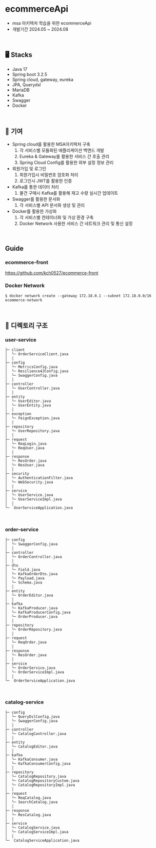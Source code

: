 # ecommerceApi
- msa 아키텍처 학습을 위한 ecommerceApi
- 개발기간 2024.05 ~ 2024.08


</br>

🖥️ Stacks
---------  
- Java 17</br>
- Spring boot 3.2.5</br>
- Spring cloud, gateway, eureka</br>
- JPA, Querydsl</br>
- MariaDB</br>
- Kafka</br>
- Swagger</br>
- Docker

</br>

🏃 기여
---------
- Spring cloud를 활용한 MSA아키텍처 구축 </br>
  1. 각 서비스별 모듈화된 애플리케이션 백엔드 개발 </br>
  2. Eureka & Gateway를 활용한 서비스 간 호출 관리 </br>
  3. Spring Cloud Config를 활용한 외부 설정 정보 관리 </br>
- 회원가입 및 로그인 </br>
  1. 회원가입시 비밀번호 암호화 처리 </br>
  2. 로그인시 JWT를 활용한 인증 </br>
- Kafka를 통한 데이터 처리 </br>
  1. 물건 구매시 Kafka를 활용해 재고 수량 실시간 업데이트 </br>
- Swagger를 활용한 문서화 </br>
  1. 각 서비스별 API 문서화 생성 및 관리 </br>
- Docker를 활용한 가상화 </br>
  1. 각 서비스별 컨테이너화 및 가상 환경 구축 </br>
  2. Docker Network 사용한 서비스 간 네트워크 관리 및 통신 설정 </br>

</br>

Guide
---------
### ecommerce-front
https://github.com/kch0527/ecommerce-front

### Docker Network
```
$ docker network create --gateway 172.18.0.1 --subnet 172.18.0.0/16 ecommerce-network
```

</br>

📖 디렉토리 구조
---------
### user-service

```
├─ client
│  └─ OrderServiceClient.java
│  │  
├─ config
│  └─ MetricsConfig.java
│  └─ Resilience4JConfig.java
│  └─ SwaggerConfig.java
│  │  
├─ controller
│  └─ UserController.java
│  │  
├─ entity
│  └─ UserEditor.java
│  └─ UserEntity.java
│  │  
├─ exception
│  └─ FeignException.java
│  │  
├─ repository
│  └─ UserRepository.java
│  │  
├─ request
│  └─ ReqLogin.java
│  └─ ReqUser.java
│  │ 
├─ response
│  └─ ResOrder.java
│  └─ ResUser.java
│  │
├─ security
│  └─ AuthenticationFilter.java
│  └─ WebSecurity.java
│  │ 
├─ service
│  └─ UserService.java
│  └─ UserServiceImpl.java
│  │ 
└─  UserServiceApplication.java
```

</br>

### order-service

``` 
├─ config
│  └─ SwaggerConfig.java
│  │  
├─ controller
│  └─ OrderController.java
│  │
├─ dto
│  └─ Field.java
│  └─ KafkaOrderDto.java
│  └─ Payload.java
│  └─ Schema.java
│  │  
├─ entity
│  └─ OrderEditor.java
│  │  
├─ kafka
│  └─ KafkaProducer.java
│  └─ KafkaProducerConfig.java
│  └─ OrderProducer.java
│  │  
├─ repository
│  └─ OrderRepository.java
│  │  
├─ request
│  └─ ReqOrder.java
│  │ 
├─ response
│  └─ ResOrder.java
│  │
├─ service
│  └─ OrderService.java
│  └─ OrderServiceImpl.java
│  │ 
└─  OrderServiceApplication.java
```

</br>

### catalog-service

``` 
├─ config
│  └─ QueryDslConfig.java
│  └─ SwaggerConfig.java
│  │  
├─ controller
│  └─ CatalogController.java
│  │
├─ entity
│  └─ CatalogEditor.java
│  │  
├─ kafka
│  └─ KafkaConsumer.java
│  └─ KafkaConsumerConfig.java
│  │  
├─ repository
│  └─ CatalogRepository.java
│  └─ CatalogRepositoryCustom.java
│  └─ CatalogRepositoryImpl.java
│  │  
├─ request
│  └─ ReqCatalog.java
│  └─ SearchCatalog.java
│  │ 
├─ response
│  └─ ResCatalog.java
│  │
├─ service
│  └─ CatalogService.java
│  └─ CatalogServiceImpl.java
│  │ 
└─  CatalogServiceApplication.java
```
